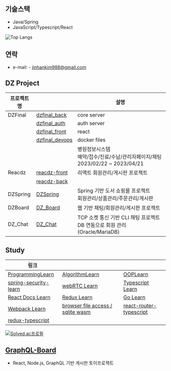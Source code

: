 
## 기술스택
- Java/Spring
- JavaScript/Typescript/React
  
![Top Langs](https://github-readme-stats.vercel.app/api/top-langs/?username=jhkim988&langs_count=4&hide=c,html)

## 연락
- e-mail: - jinhankim988@gmail.com

## DZ Project
| 프로젝트명 |     | 설명 |
|------------|-------------|------|
| DZFinal | [dzfinal_back](https://github.com/jhkim988/dzfinal_back) | core server |
|  | [dzfinal_auth](https://github.com/jhkim988/dzfinal_auth) | auth server |
|  | [dzfinal_front](https://github.com/jhkim988/dzfinal_front) | react |
|  | [dzfinal_devops](https://github.com/jhkim988/devops) | docker files |
|  |  |병원정보시스템 <br> 예약/접수/진료/수납/관리자페이지/채팅  <br> 2023/02/22 ~ 2023/04/21| 
| Reacdz | [reacdz-front](https://github.com/jhkim988/reacdz-front) | 리액트 회원관리/게시판 프로젝트 |
|  | [reacdz-back](https://github.com/jhkim988/reacdz-back) |  |
| DZSpring | [DZSpring](https://github.com/jhkim988/DZSpring) | Spring 기반 도서 쇼핑몰 프로젝트 <br> 회원관리/상품관리/주문관리/게시판|
| DZBoard | [DZ_Board](https://github.com/jhkim988/DZBoard) | 웹 기반 채팅/회원관리/게시판 프로젝트 |
| DZ_Chat | [DZ_Chat](https://github.com/jhkim988/DZ_Chat) | TCP 소켓 통신 기반 CLI 채팅 프로젝트 <br> DB 연동으로 회원 관리(Oracle/MariaDB)|
## Study
|  링크  |      |      |
|------|------|------|
| [ProgrammingLearn](https://github.com/jhkim988/ProgrammingLearn) | [AlgorithmLearn](https://github.com/jhkim988/AlgorithmLearn)      | [OOPLearn](https://github.com/jhkim988/OOPLearn)       |
| [spring-security-learn](https://github.com/jhkim988/spring-security-learn) |  [webRTC Learn](https://github.com/jhkim988/web_rtc_learn) | [Typescript Learn](https://github.com/jhkim988/typescript-learn) |
| [React Docs Learn](https://github.com/jhkim988/react-docs-learn) | [Redux Learn](https://github.com/jhkim988/redux-learn)   | [Go Learn](https://github.com/jhkim988/go-learn) |
| [Webpack Learn](https://github.com/jhkim988/webpack-learn) | [browser file access / sqlite wasm](https://github.com/jhkim988/sqlite-wasm-demo)| [react-router-typescript](https://github.com/jhkim988/react-router-typescript)|
|  [redux-typescript](https://github.com/jhkim988/redux-typescript) |   |   |





[![Solved.ac프로필](http://mazassumnida.wtf/api/v2/generate_badge?boj=fccva)](https://solved.ac/fccva)

## [GraphQL-Board](https://github.com/jhkim988/Graphql-Board)
- React, Node.js, GraphQL 기반 게시판 토이프로젝트
